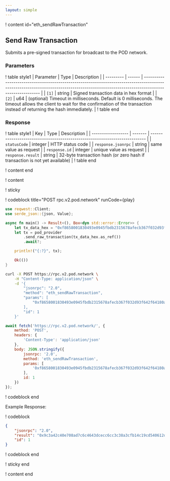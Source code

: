 ```yaml
---
layout: simple
---
```


<script>
    async function play() {
        return fetch('https://rpc.v2.pod.network/', {
            method: 'POST',
            headers: {
                'Content-Type': 'application/json'
            },
            body: JSON.stringify({
                jsonrpc: '2.0',
                method: 'eth_sendRawTransaction',
                params: [
                    '0xf8658001830493e0945fbdb2315678afecb367f032d93f642f64180aa3830f424080820a3da00f49d94d0d83d905d6372b3548d7e922d58c69e611a296d2ca3c9f762b9b5051a073e5602f6889390a284f421cc5184d05ec82923e64e86ff37e437f0600930d26'
                ],
                id: 1
            })
        });
    }
</script>

! content id="eth_sendRawTransaction"

## Send Raw Transaction

Submits a pre-signed transaction for broadcast to the POD network.

### Parameters

! table style1
| Parameter | Type   | Description                                                                                                                                                                             |
| --------- | ------ | --------------------------------------------------------------------------------------------------------------------------------------------------------------------------------------- |
| `[1]`     | string | Signed transaction data in hex format                                                                                                                                                   |
| `[2]`     | u64    | (optional) Timeout in milliseconds. Default is 0 milliseconds. The timeout allows the client to wait for the confirmation of the transaction instead of returning the hash immediately. |
! table end

### Response

! table style1
| Key                | Type    | Description                                                                 |
| ------------------ | ------- | --------------------------------------------------------------------------- |
| `statusCode`       | integer | HTTP status code                                                            |
| `response.jsonrpc` | string  | same value as request                                                       |
| `response.id`      | integer | unique value as request                                                     |
| `response.result`  | string  | 32-byte transaction hash (or zero hash if transaction is not yet available) |
! table end

! content end

! content

! sticky

! codeblock title="POST rpc.v2.pod.network" runCode={play}

```rust alias="rust"
use reqwest::Client;
use serde_json::{json, Value};

async fn main() -> Result<(), Box<dyn std::error::Error>> {
    let tx_data_hex = "0xf8658001830493e0945fbdb2315678afecb367f032d93f642f64180aa3830f424080820a3da00f49d94d0d83d905d6372b3548d7e922d58c69e611a296d2ca3c9f762b9b5051a073e5602f6889390a284f421cc5184d05ec82923e64e86ff37e437f0600930d26";
    let tx = pod_provider
        .send_raw_transaction(tx_data_hex.as_ref())
        .await?;

    println!("{:?}", tx);

    Ok(())
}
```

```bash alias="curl"
curl -X POST https://rpc.v2.pod.network \
    -H "Content-Type: application/json" \
    -d '{
        "jsonrpc": "2.0",
        "method": "eth_sendRawTransaction",
        "params": [
            "0xf8658001830493e0945fbdb2315678afecb367f032d93f642f64180aa3830f424080820a3da00f49d94d0d83d905d6372b3548d7e922d58c69e611a296d2ca3c9f762b9b5051a073e5602f6889390a284f421cc5184d05ec82923e64e86ff37e437f0600930d26"
        ],
        "id": 1
    }'
```

```js alias="javascript"
await fetch('https://rpc.v2.pod.network/', {
	method: 'POST',
	headers: {
		'Content-Type': 'application/json'
	},
	body: JSON.stringify({
		jsonrpc: '2.0',
		method: 'eth_sendRawTransaction',
		params: [
			'0xf8658001830493e0945fbdb2315678afecb367f032d93f642f64180aa3830f424080820a3da00f49d94d0d83d905d6372b3548d7e922d58c69e611a296d2ca3c9f762b9b5051a073e5602f6889390a284f421cc5184d05ec82923e64e86ff37e437f0600930d26'
		],
		id: 1
	})
});
```


! codeblock end

Example Response:

! codeblock

```json
{
    "jsonrpc": "2.0",
    "result": "0x9c3a42c40e708ad7c6c4643dcecc6cc3c38a3cfb14c19cd540612d63f3c0c218",
    "id": 1
}
```

! codeblock end

! sticky end

! content end

